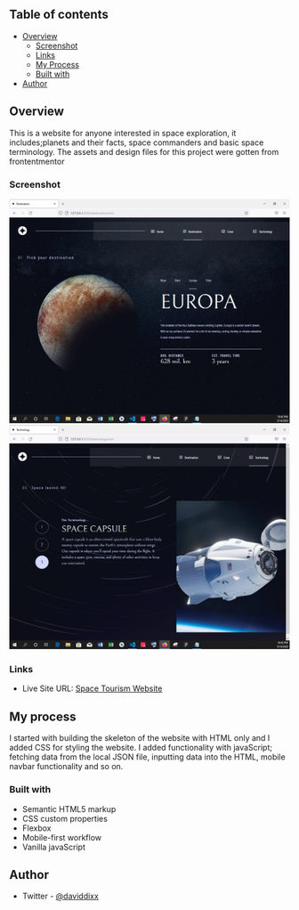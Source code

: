 ## Table of contents

- [Overview](#overview)
  - [Screenshot](#screenshot)
  - [Links](#links)
  - [My Process](#my-process)
  - [Built with](#built-with)
- [Author](#author)

## Overview
This is a website for anyone interested in space exploration, it includes;planets and their facts, space commanders and basic space terminology.
The assets and design files for this project were gotten from frontentmentor

### Screenshot

![](/images/space3.PNG)
![](/images/space6.PNG)

### Links

- Live Site URL: [Space Tourism Website](https://meek-meerkat-fa32d9.netlify.app/)

## My process
I started with building the skeleton of the website with HTML only and I added CSS for styling the website. I added functionality with javaScript; fetching data from the local JSON file, inputting data into the HTML, mobile navbar functionality and so on. 

### Built with

- Semantic HTML5 markup
- CSS custom properties
- Flexbox
- Mobile-first workflow
- Vanilla javaScript

## Author
- Twitter - [@daviddixx](https://www.twitter.com/dixx_david)

